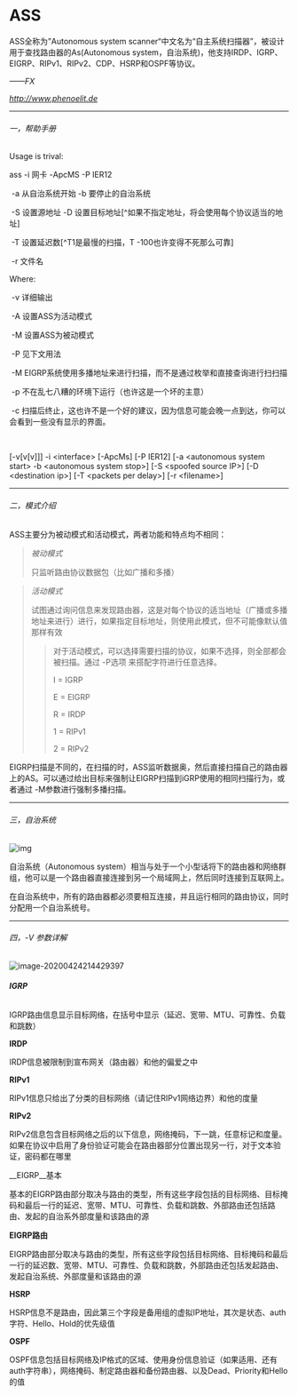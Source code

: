 # ASS

ASS全称为”Autonomous system scanner“中文名为“自主系统扫描器”，被设计用于查找路由器的As(Autonomous system，自治系统)，他支持IRDP、IGRP、EIGRP、RIPv1、RIPv2、CDP、HSRP和OSPF等协议。



_——FX_

_http://www.phenoelit.de_

---



###### 一，帮助手册

[CN]:翻译

Usage is trival:

ass -i 网卡 -ApcMS -P IER12

​	-a 从自治系统开始 -b 要停止的自治系统

​	-S 设置源地址 -D 设置目标地址[^如果不指定地址，将会使用每个协议适当的地址]

​	-T 设置延迟数[^T1是最慢的扫描，T -100也许变得不死那么可靠]

​	-r 文件名



Where:

​	-v	详细输出

​	-A	设置ASS为活动模式

​	-M	设置ASS为被动模式

​	-P	 见下文用法 

​	-M    EIGRP系统使用多播地址来进行扫描，而不是通过枚举和直接查询进行扫扫描

​	-p	 不在乱七八糟的环境下运行（也许这是一个坏的主意）

​	-c 	扫描后终止，这也许不是一个好的建议，因为信息可能会晚一点到达，你可以会看到一些没有显示的界面。

​	

[EN]:官方

[-v[v[v]]] -i \<interface> [-ApcMs] [-P IER12] 
     [-a \<autonomous system start> -b \<autonomous system stop>] 
     [-S \<spoofed source IP>] [-D \<destination ip>] 
     [-T \<packets per delay>] 
     [-r \<filename>]

---

###### 二，模式介绍

ASS主要分为被动模式和活动模式，两者功能和特点均不相同：

> _被动模式_
>
> 只监听路由协议数据包（比如广播和多播）



> _活动模式_
>
> 试图通过询问信息来发现路由器，这是对每个协议的适当地址（广播或多播地址来进行）进行，如果指定目标地址，则使用此模式，但不可能像默认值那样有效
>
> > 对于活动模式，可以选择需要扫描的协议，如果不选择，则全部都会被扫描。通过 -P选项 来搭配字符进行任意选择。
> >
> > I = IGRP
> >
> > E = EIGRP
> >
> > R = IRDP
> >
> > 1 = RIPv1
> >
> > 2 = RIPv2



EIGRP扫描是不同的，在扫描的时，ASS监听数据奥，然后直接扫描自己的路由器上的AS。可以通过给出目标来强制让EIGRP扫描到iGRP使用的相同扫描行为，或者通过  -M参数进行强制多播扫描。

---



###### 三，自治系统



![img](http://pic.baike.soso.com/ugc/baikepic2/8079/20141014143312-1414141140.jpg/0)



自治系统（Autonomous system）相当与处于一个小型话将下的路由器和网络群组，他可以是一个路由器直接连接到另一个局域网上，然后同时连接到互联网上。

在自治系统中，所有的路由器都必须要相互连接，并且运行相同的路由协议，同时分配用一个自治系统号。

---



###### 四，-V 参数详解

![image-20200424214429397](/home/kun/.config/Typora/typora-user-images/image-20200424214429397.png)

###### __IGRP__

IGRP路由信息显示目标网络，在括号中显示（延迟、宽带、MTU、可靠性、负载和跳数）



__IRDP__

IRDP信息被限制到宣布网关（路由器）和他的偏爱之中



__RIPv1__

RIPv1信息只给出了分类的目标网络（请记住RIPv1网络边界）和他的度量



__RIPv2__

RIPv2信息包含目标网络之后的以下信息，网络掩码，下一跳，任意标记和度量。如果在协议中启用了身份验证可能会在路由器部分位置出现另一行，对于文本验证，密码都在哪里



__EIGRP__基本

基本的EIGRP路由部分取决与路由的类型，所有这些字段包括的目标网络、目标掩码和最后一行的延迟、宽带、MTU、可靠性、负载和跳数、外部路由还包括路由、发起的自治系外部度量和该路由的源



__EIGRP路由__

EIGRP路由部分取决与路由的类型，所有这些字段包括目标网络、目标掩码和最后一行的延迟数、宽带、MTU、可靠性、负载和跳数，外部路由还包括发起路由、发起自治系统、外部度量和该路由的源



__HSRP__

HSRP信息不是路由，因此第三个字段是备用组的虚拟IP地址，其次是状态、auth字符、Hello、Hold的优先级值



__OSPF__

OSPF信息包括目标网络及IP格式的区域、使用身份信息验证（如果适用、还有auth字符串），网络掩码、制定路由器和备份路由器、以及Dead、Priority和Hello的值



